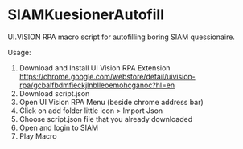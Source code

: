 # SIAMKuesionerAutofill
UI.VISION RPA macro script for autofilling boring SIAM quessionaire.

Usage:

1. Download and Install UI Vision RPA Extension 
https://chrome.google.com/webstore/detail/uivision-rpa/gcbalfbdmfieckjlnblleoemohcganoc?hl=en
2. Download script.json
3. Open UI Vision RPA Menu (beside chrome address bar)
4. Click on add folder little icon > Import Json
5. Choose script.json file that you already downloaded
6. Open and login to SIAM
7. Play Macro

